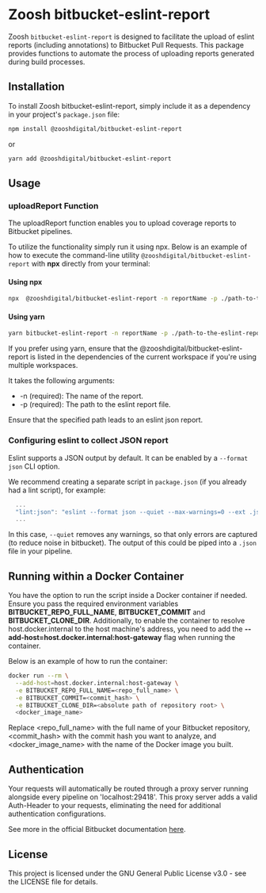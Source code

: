 # Zoosh bitbucket-eslint-report

Zoosh `bitbucket-eslint-report` is designed to facilitate the upload of eslint reports (including annotations) to Bitbucket Pull Requests. This package provides functions to automate the process of uploading reports generated during build processes.

## Installation

To install Zoosh bitbucket-eslint-report, simply include it as a dependency in your project's `package.json` file:

```bash
npm install @zooshdigital/bitbucket-eslint-report
```

or

```bash
yarn add @zooshdigital/bitbucket-eslint-report
```

## Usage

### uploadReport Function

The uploadReport function enables you to upload coverage reports to Bitbucket pipelines.

To utilize the functionality simply run it using npx. Below is an example of how to execute the command-line utility `@zooshdigital/bitbucket-eslint-report` with **npx** directly from your terminal:

#### Using npx

```bash
npx  @zooshdigital/bitbucket-eslint-report -n reportName -p ./path-to-the-eslint-report.json
```

#### Using yarn

```bash
yarn bitbucket-eslint-report -n reportName -p ./path-to-the-eslint-report.json
```

If you prefer using yarn, ensure that the @zooshdigital/bitbucket-eslint-report is listed in the dependencies of the current workspace if you're using multiple workspaces.

It takes the following arguments:

- -n (required): The name of the report.
- -p (required): The path to the eslint report file.

Ensure that the specified path leads to an eslint json report.

### Configuring eslint to collect JSON report

Eslint supports a JSON output by default. It can be enabled by a `--format json` CLI option.

We recommend creating a separate script in `package.json` (if you already had a lint script), for example:

```javascript
  ...
  "lint:json": "eslint --format json --quiet --max-warnings=0 --ext .js,.ts ./",
  ...
```

In this case, `--quiet` removes any warnings, so that only errors are captured (to reduce noise in bitbucket). The output of this could be piped into a `.json` file in your pipeline.

## Running within a Docker Container

You have the option to run the script inside a Docker container if needed. Ensure you pass the required environment variables **BITBUCKET_REPO_FULL_NAME**, **BITBUCKET_COMMIT** and **BITBUCKET_CLONE_DIR**. Additionally, to enable the container to resolve host.docker.internal to the host machine's address, you need to add the **--add-host=host.docker.internal:host-gateway** flag when running the container.

Below is an example of how to run the container:

```bash
docker run --rm \
  --add-host=host.docker.internal:host-gateway \
  -e BITBUCKET_REPO_FULL_NAME=<repo_full_name> \
  -e BITBUCKET_COMMIT=<commit_hash> \
  -e BITBUCKET_CLONE_DIR=<absolute path of repository root> \
  <docker_image_name>
```

Replace <repo_full_name> with the full name of your Bitbucket repository, <commit_hash> with the commit hash you want to analyze, and <docker_image_name> with the name of the Docker image you built.

## Authentication

Your requests will automatically be routed through a proxy server running alongside every pipeline on 'localhost:29418'. This proxy server adds a valid Auth-Header to your requests, eliminating the need for additional authentication configurations.

See more in the official Bitbucket documentation [here](https://support.atlassian.com/bitbucket-cloud/docs/code-insights/).

## License

This project is licensed under the GNU General Public License v3.0 - see the LICENSE file for details.
